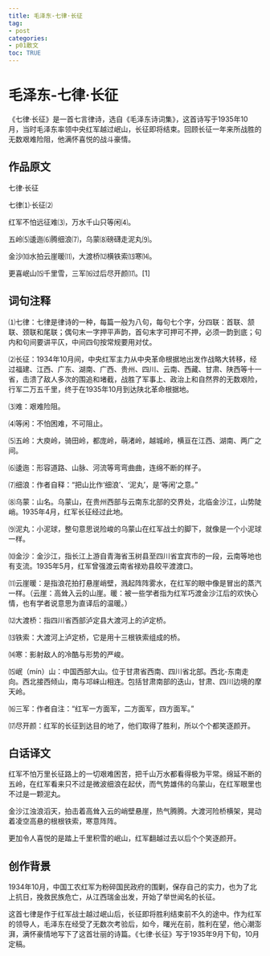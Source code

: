 ```yaml
---
title: 毛泽东-七律·长征
tag: 
- post
categories:
- p01散文
toc: TRUE
---
```

<h1 id="毛泽东-七律长征">毛泽东-七律·长征</h1>
<p>《七律·长征》是一首七言律诗，选自《毛泽东诗词集》，这首诗写于1935年10月，当时毛泽东率领中央红军越过岷山，长征即将结束。回顾长征一年来所战胜的无数艰难险阻，他满怀喜悦的战斗豪情。</p>
<h2 id="作品原文">作品原文</h2>
<p>七律·长征</p>
<p>七律⑴·长征⑵</p>
<p>红军不怕远征难⑶，万水千山只等闲⑷。</p>
<p>五岭⑸逶迤⑹腾细浪⑺，乌蒙⑻磅礴走泥丸⑼。</p>
<p>金沙⑽水拍云崖暖⑾，大渡桥⑿横铁索⒀寒⒁。</p>
<p>更喜岷山⒂千里雪，三军⒃过后尽开颜⒄。[1]</p>
<h2 id="词句注释">词句注释</h2>
<p>⑴七律：七律是律诗的一种，每篇一般为八句，每句七个字，分四联：首联、颔联、颈联和尾联；偶句末一字押平声韵，首句末字可押可不押，必须一韵到底；句内和句间要讲平仄，中间四句按常规要用对仗。</p>
<p>⑵长征：1934年10月间，中央红军主力从中央革命根据地出发作战略大转移，经过福建、江西、广东、湖南、广西、贵州、四川、云南、西藏、甘肃、陕西等十一省，击溃了敌人多次的围追和堵截，战胜了军事上、政治上和自然界的无数艰险，行军二万五千里，终于在1935年10月到达陕北革命根据地。</p>
<p>⑶难：艰难险阻。</p>
<p>⑷等闲：不怕困难，不可阻止。</p>
<p>⑸五岭：大庾岭，骑田岭，都庞岭，萌渚岭，越城岭，横亘在江西、湖南、两广之间。</p>
<p>⑹逶迤：形容道路、山脉、河流等弯弯曲曲，连绵不断的样子。</p>
<p>⑺细浪：作者自释：“把山比作‘细浪’、‘泥丸’，是‘等闲’之意。”</p>
<p>⑻乌蒙：山名。乌蒙山，在贵州西部与云南东北部的交界处，北临金沙江，山势陡峭。1935年4月，红军长征经过此地。</p>
<p>⑼泥丸：小泥球，整句意思说险峻的乌蒙山在红军战士的脚下，就像是一个小泥球一样。</p>
<p>⑽金沙：金沙江，指长江上游自青海省玉树县至四川省宜宾市的一段，云南等地也有支流。1935年5月，红军曾强渡云南省禄劝县皎平渡渡口。</p>
<p>⑾云崖暖：是指浪花拍打悬崖峭壁，溅起阵阵雾水，在红军的眼中像是冒出的蒸汽一样。（云崖：高耸入云的山崖。暖：被一些学者指为红军巧渡金沙江后的欢快心情，也有学者说意思为直译后的温暖。）</p>
<p>⑿大渡桥：指四川省西部泸定县大渡河上的泸定桥。</p>
<p>⒀铁索：大渡河上泸定桥，它是用十三根铁索组成的桥。</p>
<p>⒁寒：影射敌人的冷酷与形势的严峻。</p>
<p>⒂岷（mín）山：中国西部大山。位于甘肃省西南、四川省北部。西北-东南走向。西北接西倾山，南与邛崃山相连。包括甘肃南部的迭山，甘肃、四川边境的摩天岭。</p>
<p>⒃三军：作者自注：“红军一方面军，二方面军，四方面军。”</p>
<p>⒄尽开颜：红军的长征到达目的地了，他们取得了胜利，所以个个都笑逐颜开。</p>
<h2 id="白话译文">白话译文</h2>
<p>红军不怕万里长征路上的一切艰难困苦，把千山万水都看得极为平常。绵延不断的五岭，在红军看来只不过是微波细浪在起伏，而气势雄伟的乌蒙山，在红军眼里也不过是一颗泥丸。</p>
<p>金沙江浊浪滔天，拍击着高耸入云的峭壁悬崖，热气腾腾。大渡河险桥横架，晃动着凌空高悬的根根铁索，寒意阵阵。</p>
<p>更加令人喜悦的是踏上千里积雪的岷山，红军翻越过去以后个个笑逐颜开。</p>
<h2 id="创作背景">创作背景</h2>
<p>1934年10月，中国工农红军为粉碎国民政府的围剿，保存自己的实力，也为了北上抗日，挽救民族危亡，从江西瑞金出发，开始了举世闻名的长征。</p>
<p>这首七律是作于红军战士越过岷山后，长征即将胜利结束前不久的途中。作为红军的领导人，毛泽东在经受了无数次考验后，如今，曙光在前，胜利在望，他心潮澎湃，满怀豪情地写下了这首壮丽的诗篇。《七律·长征》写于1935年9月下旬，10月定稿。</p>
